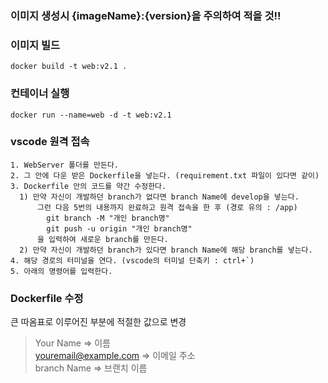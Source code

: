 ### **이미지 생성시 {imageName}:{version}을 주의하여 적을 것!!**  


### **이미지 빌드**  
```
docker build -t web:v2.1 .
```  


### **컨테이너 실행**  
```
docker run --name=web -d -t web:v2.1
```  


### **vscode 원격 접속**  





```
1. WebServer 폴더를 만든다.
2. 그 안에 다운 받은 Dockerfile을 넣는다. (requirement.txt 파일이 있다면 같이)
3. Dockerfile 안의 코드를 약간 수정한다.
  1) 만약 자신이 개발하던 branch가 없다면 branch Name에 develop을 넣는다.
      그런 다음 5번의 내용까지 완료하고 원격 접속을 한 후 (경로 유의 : /app) 
        git branch -M "개인 branch명"
        git push -u origin "개인 branch명"
      을 입력하여 새로운 branch를 만든다.
  2) 만약 자신이 개발하던 branch가 있다면 branch Name에 해당 branch를 넣는다.
4. 해당 경로의 터미널을 연다. (vscode의 터미널 단축키 : ctrl+`)
5. 아래의 명령어를 입력한다.
```  

### Dockerfile 수정
큰 따옴표로 이루어진 부분에 적절한 값으로 변경
>Your Name => 이름  
>youremail@example.com => 이메일 주소  
>branch Name => 브랜치 이름  
